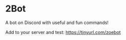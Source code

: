 # 2Bot
A bot on Discord with useful and fun commands!

Add to your server and test: https://tinyurl.com/zoebot
